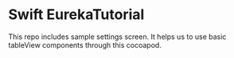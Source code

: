 # Swift EurekaTutorial

This repo includes sample settings screen. It helps us to use basic tableView components through this cocoapod.
